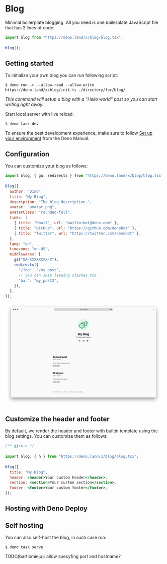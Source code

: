 # Blog

Minimal boilerplate blogging. All you need is one boilerplate JavaScript file
that has 2 lines of code:

```js
import blog from "https://deno.land/x/blog/blog.tsx";

blog();
```

## Getting started

To initialize your own blog you can run following script:

```shellsession
$ deno run -r --allow-read --allow-write https://deno.land/x/blog/init.ts ./directory/for/blog/
```

_This command will setup a blog with a "Hello world" post so you can start
writing right away._

Start local server with live reload:

```shellsession
$ deno task dev
```

To ensure the best development experience, make sure to follow
[Set up your environment](https://deno.land/manual/getting_started/setup_your_environment)
from the Deno Manual.

## Configuration

You can customize your blog as follows:

```js
import blog, { ga, redirects } from "https://deno.land/x/blog/blog.tsx";

blog({
  author: "Dino",
  title: "My Blog",
  description: "The blog description.",
  avatar: "avatar.png",
  avatarClass: "rounded-full",
  links: [
    { title: "Email", url: "mailto:bot@deno.com" },
    { title: "GitHub", url: "https://github.com/denobot" },
    { title: "Twitter", url: "https://twitter.com/denobot" },
  ],
  lang: "en",
  timezone: "en-US",
  middlewares: [
    ga("UA-XXXXXXXX-X"),
    redirects({
      "/foo": "/my_post",
      // you can skip leading slashes too
      "bar": "my_post2",
    }),
  ],
});
```

![Preview](./.github/preview.png)

## Customize the header and footer

By default, we render the header and footer with builtin template using the blog
settings. You can customize them as follows:

```jsx
/** @jsx h */

import blog, { h } from "https://deno.land/x/blog/blog.tsx";

blog({
  title: "My Blog",
  header: <header>Your custom header</header>,
  section: <section>Your custom section</section>,
  footer: <footer>Your custom footer</footer>,
});
```

## Hosting with Deno Deploy

<TODO>

## Self hosting

You can also self-host the blog, in such case run:

```shellsession
$ deno task serve
```

TODO(bartlomieju): allow specyfing port and hostname?
